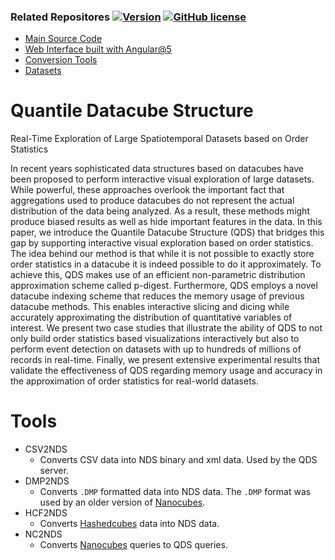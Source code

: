 ### Related Repositores [![Version](https://img.shields.io/badge/version-1.0-blue.svg)](https://github.com/cicerolp/qds) [![GitHub license](https://img.shields.io/github/license/cicerolp/qds.svg)](https://github.com/cicerolp/qds/blob/master/LICENSE)



- [Main Source Code](https://github.com/cicerolp/qds)
- [Web Interface built with Angular@5](https://github.com/cicerolp/qds-interface)
- [Conversion Tools](https://github.com/cicerolp/qds-tools)
- [Datasets](https://github.com/cicerolp/qds-data)


# Quantile Datacube Structure
Real-Time Exploration of Large Spatiotemporal Datasets based on Order Statistics

In recent years sophisticated data structures based on datacubes have been proposed to perform interactive visual exploration of large datasets. While powerful, these approaches overlook the important fact that aggregations used to produce datacubes do not represent the actual distribution of the data being analyzed. As a result, these methods might produce biased results as well as hide important features in the data. In this paper, we introduce the Quantile Datacube Structure (QDS) that bridges this gap by supporting interactive visual exploration based on order statistics. The idea behind our method is that while it is not possible to exactly store order statistics in a datacube it is indeed possible to do it approximately. To achieve this, QDS makes use of an efficient non-parametric distribution approximation scheme called p-digest. Furthermore, QDS employs a novel datacube indexing scheme that reduces the memory usage of previous datacube methods. This enables interactive slicing and dicing while accurately approximating the distribution of quantitative variables of interest. We present two case studies that illustrate the ability of QDS to not only build order statistics based visualizations interactively but also to perform event detection on datasets with up to hundreds of millions of records in real-time. Finally, we present extensive experimental results that validate the effectiveness of QDS regarding memory usage and accuracy in the approximation of order statistics for real-world datasets.

# Tools

* CSV2NDS
  * Converts CSV data into NDS binary and xml data. Used by the QDS server.
* DMP2NDS
  * Converts `.DMP` formatted data into NDS data. The `.DMP` format was used by an older version of [Nanocubes](http://www.nanocubes.net/).
* HCF2NDS
  * Converts [Hashedcubes](https://github.com/cicerolp/hashedcubes) data into NDS data.
* NC2NDS
  * Converts [Nanocubes](http://www.nanocubes.net/) queries to QDS queries.
